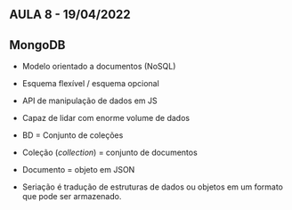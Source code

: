 ## AULA 8 - 19/04/2022
## MongoDB

- Modelo orientado a documentos (NoSQL)
- Esquema flexível / esquema opcional
- API de manipulação de dados em JS
- Capaz de lidar com enorme volume de dados
- BD = Conjunto de coleções
- Coleção (*collection*) = conjunto de documentos
- Documento = objeto em JSON

- Seriação é tradução de estruturas de dados ou objetos em um formato que pode ser armazenado.


